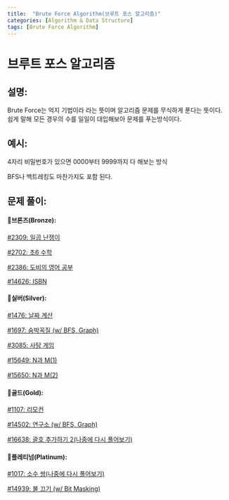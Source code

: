 ```yaml
---
title:  "Brute Force Algorithm(브루트 포스 알고리즘)"
categories: [Algorithm & Data Structure]
tags: [Brute Force Algorithm]
---
```

# 브루트 포스 알고리즘

## 설명:

Brute Force는 억지 기법이라 라는 뜻이며 알고리즘 문제를 무식하게 푼다는 뜻이다. 쉽게 말해  모든 경우의 수를 일일이 대입해보아 문제를 푸는방식이다. 

## 예시:

4자리 비밀번호가 있으면 0000부터 9999까지 다 해보는 방식

BFS나 백트레킹도 마찬가지도 포함 된다.

## 문제 풀이:

#### 🥉브론즈(Bronze):

[#2309: 일곱 난쟁이](/algorithm%20&%20data%20structure/2309-일곱-난쟁이/)

[#2702: 초6 수학](/algorithm%20&%20data%20structure/2702-초6-수학/)

[#2386: 도비의 영어 공부](/algorithm%20&%20data%20structure/2386-도비의-영어-공부/)

[#14626: ISBN](/algorithm%20&%20data%20structure/14626-ISBN/)

#### 🥈실버(Silver):

[#1476: 날짜 계산](/algorithm%20&%20data%20structure/1476-날짜-계산/)

[#1697: 숨박꼭질 (w/ BFS, Graph)](/algorithm%20&%20data%20structure/1697-숨박꼭질/)

[#3085: 사탕 게임](/algorithm%20&%20data%20structure/3085-사탕-게임/)

[#15649: N과 M(1)](/algorithm%20&%20data%20structure/15649-N과-M(1)/)

[#15650: N과 M(2)](/algorithm%20&%20data%20structure/15649-N과-M(1)/)

#### 🥇골드(Gold):

[#1107: 리모컨](/algorithm%20&%20data%20structure/1107-리모컨/)

[#14502: 연구소 (w/ BFS, Graph)](/algorithm%20&%20data%20structure/14502-연구소/)

[#16638: 괄호 추가하기 2(나중에 다시 풀어보기)](/algorithm%20&%20data%20structure/16638-괄호-추가하기-2/)

#### 👑플레티넘(Platinum):

[#1017: 소수 쌍(나중에 다시 풀어보기)](/algorithm%20&%20data%20structure/1017-소수-쌍/)

[#14939: 불 끄기 (w/ Bit Masking)](/algorithm%20&%20data%20structure/14939-불-끄기/)
